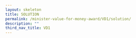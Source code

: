 ```yaml
---
layout: skeleton
title: SOLUTION
permalink: /minister-value-for-money-award/VD1/solution/
description: ""
third_nav_title: VD1
---
```


